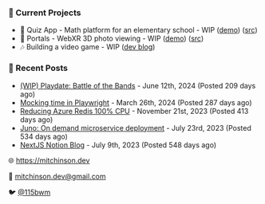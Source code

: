 ### 📌 Current Projects
- 📝 Quiz App - Math platform for an elementary school - WIP ([demo](https://quiz-staging.mitchinson.dev/)) ([src](https://github.com/bmitchinson/budget-entry))
- 📸 Portals - WebXR 3D photo viewing - WIP ([demo](https://portals.mitchinson.dev/)) ([src](https://github.com/bmitchinson/vr-jpg-viewer-webxr))
- 🎶 Building a video game - WIP ([dev blog](https://blog.mitchinson.dev/playdate-dev-one))

### 📝 Recent Posts

- [(WIP) Playdate: Battle of the Bands](https://blog.mitchinson.dev/playdate-dev-one) - June 12th, 2024 (Posted 209 days ago)
- [Mocking time in Playwright](https://blog.mitchinson.dev/playwright-mock-time) - March 26th, 2024 (Posted 287 days ago)
- [Reducing Azure Redis 100% CPU](https://blog.mitchinson.dev/redis-cpu) - November 21st, 2023 (Posted 413 days ago)
- [Juno: On demand microservice deployment](https://blog.mitchinson.dev/juno) - July 23rd, 2023 (Posted 534 days ago)
- [NextJS Notion Blog](https://blog.mitchinson.dev/blog-2023) - July 9th, 2023 (Posted 548 days ago)

🌐 https://mitchinson.dev

💌 mitchinson.dev@gmail.com

🐦 [@115bwm](https://twitter.com/115bwm)